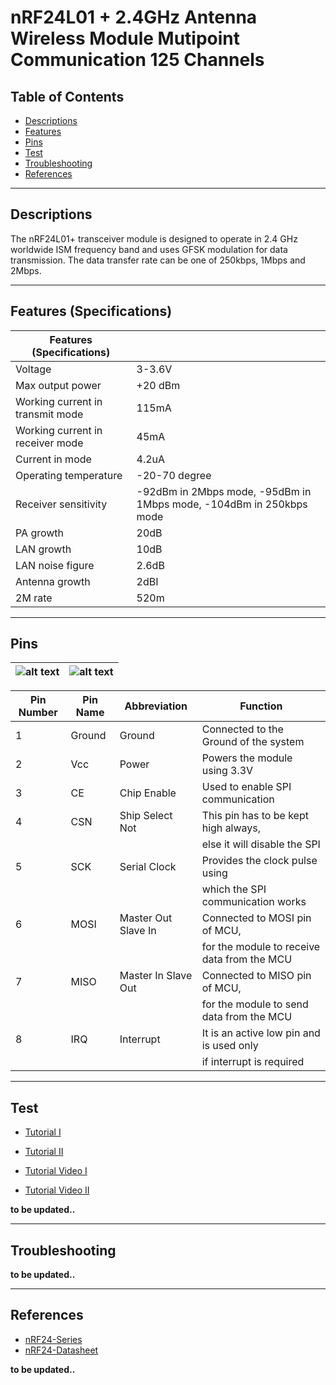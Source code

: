 # nRF24L01 + 2.4GHz Antenna Wireless Module Mutipoint Communication 125 Channels

## Table of Contents

-   [Descriptions](#descriptions)
-   [Features](#features)
-   [Pins](#pins)
-   [Test](#test-code)
-   [Troubleshooting](#troubleshooting)
-   [References](#references)

---

## Descriptions

The nRF24L01+ transceiver module is designed to operate in 2.4 GHz worldwide ISM frequency band and uses GFSK modulation for data transmission. The data transfer rate can be one of 250kbps, 1Mbps and 2Mbps.

---

## Features (Specifications)

| Features (Specifications)        |                                                                     |
| -------------------------------- | ------------------------------------------------------------------- |
| Voltage                          | 3-3.6V                                                              |
| Max output power                 | +20 dBm                                                             |
| Working current in transmit mode | 115mA                                                               |
| Working current in receiver mode | 45mA                                                                |
| Current in mode                  | 4.2uA                                                               |
| Operating temperature            | -20-70 degree                                                       |
| Receiver sensitivity             | -92dBm in 2Mbps mode, -95dBm in 1Mbps mode, -104dBm in 250kbps mode |
| PA growth                        | 20dB                                                                |
| LAN growth                       | 10dB                                                                |
| LAN noise figure                 | 2.6dB                                                               |
| Antenna growth                   | 2dBI                                                                |
| 2M rate                          | 520m                                                                |

---

## Pins

| ![alt text](https://bit.ly/3rtymw1 'pinout') | ![alt text](https://bit.ly/2NZVBQC 'pinout') |
| -------------------------------------------- | -------------------------------------------- |

| Pin Number | Pin Name | Abbreviation        | Function                                    |
| ---------- | -------- | ------------------- | ------------------------------------------- |
| 1          | Ground   | Ground              | Connected to the Ground of the system       |
| 2          | Vcc      | Power               | Powers the module using 3.3V                |
| 3          | CE       | Chip Enable         | Used to enable SPI communication            |
| 4          | CSN      | Ship Select Not     | This pin has to be kept high always,        |
|            |          |                     | else it will disable the SPI                |
| 5          | SCK      | Serial Clock        | Provides the clock pulse using              |
|            |          |                     | which the SPI communication works           |
| 6          | MOSI     | Master Out Slave In | Connected to MOSI pin of MCU,               |
|            |          |                     | for the module to receive data from the MCU |
| 7          | MISO     | Master In Slave Out | Connected to MISO pin of MCU,               |
|            |          |                     | for the module to send data from the MCU    |
| 8          | IRQ      | Interrupt           | It is an active low pin and is used only    |
|            |          |                     | if interrupt is required                    |

---

## Test

-   [Tutorial I](https://bit.ly/NRF24L01-tutorial)
-   [Tutorial II](https://bit.ly/NRF24L01-tutorial2)

-   [Tutorial Video I](https://youtu.be/7rcVeFFHcFM)
-   [Tutorial Video II](https://youtu.be/RGF9gpTTDHY)

**to be updated..**

---

## Troubleshooting

**to be updated..**

---

## References

-   [nRF24-Series](https://www.nordicsemi.com/Products/Low-power-short-range-wireless/nRF24-series)
-   [nRF24-Datasheet](https://bit.ly/3w7blCK)

**to be updated..**
